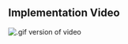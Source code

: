 ## Implementation Video
![.gif version of video](https://github.com/alirezajavadi/digital_twins_mqtt_authentication/blob/main/implementation_gif.gif)
